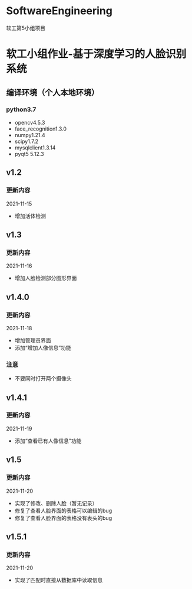 # SoftwareEngineering
软工第5小组项目
# 软工小组作业-基于深度学习的人脸识别系统

## 编译环境（个人本地环境）

### python3.7

- opencv4.5.3
- face_recognition1.3.0
- numpy1.21.4
- scipy1.7.2
- mysqlclient1.3.14
- pyqt5 5.12.3



## v1.2

### 更新内容 
2021-11-15
- 增加活体检测

## v1.3

### 更新内容
2021-11-16
- 增加人脸检测部分图形界面

## v1.4.0

### 更新内容
2021-11-18
- 增加管理员界面
- 添加“增加人像信息”功能

### 注意
- 不要同时打开两个摄像头

## v1.4.1

### 更新内容
2021-11-19
- 添加“查看已有人像信息”功能

## v1.5

### 更新内容
2021-11-20
- 实现了修改、删除人脸（暂无记录）
- 修复了查看人脸界面的表格可以编辑的bug
- 修复了查看人脸界面的表格没有表头的bug 

## v1.5.1

### 更新内容
2021-11-20
- 实现了匹配时直接从数据库中读取信息
